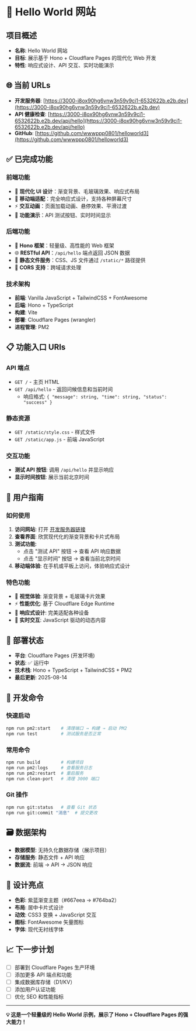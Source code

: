 # 🌟 Hello World 网站

## 项目概述
- **名称**: Hello World 网站
- **目标**: 展示基于 Hono + Cloudflare Pages 的现代化 Web 开发
- **特性**: 响应式设计、API 交互、实时功能演示

## 🌐 当前 URLs
- **开发服务器**: [https://3000-i8ox90hg6vnw3n59v9ci1-6532622b.e2b.dev](https://3000-i8ox90hg6vnw3n59v9ci1-6532622b.e2b.dev)
- **API 健康检查**: [https://3000-i8ox90hg6vnw3n59v9ci1-6532622b.e2b.dev/api/hello](https://3000-i8ox90hg6vnw3n59v9ci1-6532622b.e2b.dev/api/hello)
- **GitHub**: [https://github.com/wwwppp0801/helloworld3](https://github.com/wwwppp0801/helloworld3)

## ✅ 已完成功能

### 前端功能
- 🎨 **现代化 UI 设计**：渐变背景、毛玻璃效果、响应式布局
- 📱 **移动端适配**：完全响应式设计，支持各种屏幕尺寸
- ⚡ **交互动画**：页面加载动画、悬停效果、平滑过渡
- 🎯 **功能演示**：API 测试按钮、实时时间显示

### 后端功能
- 🚀 **Hono 框架**：轻量级、高性能的 Web 框架
- 🌐 **RESTful API**：`/api/hello` 端点返回 JSON 数据
- 📁 **静态文件服务**：CSS、JS 文件通过 `/static/*` 路径提供
- 🔧 **CORS 支持**：跨域请求处理

### 技术架构
- **前端**: Vanilla JavaScript + TailwindCSS + FontAwesome
- **后端**: Hono + TypeScript
- **构建**: Vite
- **部署**: Cloudflare Pages (wrangler)
- **进程管理**: PM2

## 📋 功能入口 URIs

### API 端点
- `GET /` - 主页 HTML
- `GET /api/hello` - 返回问候信息和当前时间
  - 响应格式: `{ "message": string, "time": string, "status": "success" }`

### 静态资源
- `GET /static/style.css` - 样式文件
- `GET /static/app.js` - 前端 JavaScript

### 交互功能
- **测试 API 按钮**: 调用 `/api/hello` 并显示响应
- **显示时间按钮**: 展示当前北京时间

## 🎯 用户指南

### 如何使用
1. **访问网站**: 打开 [开发服务器链接](https://3000-i8ox90hg6vnw3n59v9ci1-6532622b.e2b.dev)
2. **查看界面**: 欣赏现代化的渐变背景和卡片式布局
3. **测试功能**:
   - 点击 "测试 API" 按钮 → 查看 API 响应数据
   - 点击 "显示时间" 按钮 → 查看当前北京时间
4. **移动端体验**: 在手机或平板上访问，体验响应式设计

### 特色功能
- 🎨 **视觉体验**: 渐变背景 + 毛玻璃卡片效果
- ⚡ **性能优化**: 基于 Cloudflare Edge Runtime
- 📱 **响应式设计**: 完美适配各种设备
- 🔄 **实时交互**: JavaScript 驱动的动态内容

## 🚀 部署状态
- **平台**: Cloudflare Pages (开发环境)
- **状态**: ✅ 运行中
- **技术栈**: Hono + TypeScript + TailwindCSS + PM2
- **最后更新**: 2025-08-14

## 🔧 开发命令

### 快速启动
```bash
npm run pm2:start    # 清理端口 → 构建 → 启动 PM2
npm run test         # 测试服务是否正常
```

### 常用命令
```bash
npm run build        # 构建项目
npm run pm2:logs     # 查看服务日志
npm run pm2:restart  # 重启服务
npm run clean-port   # 清理 3000 端口
```

### Git 操作
```bash
npm run git:status   # 查看 Git 状态
npm run git:commit "消息"  # 提交更改
```

## 🗃️ 数据架构
- **数据模型**: 无持久化数据存储（展示项目）
- **存储服务**: 静态文件 + API 响应
- **数据流**: 前端 → API → JSON 响应

## 🎨 设计亮点
- **色彩**: 紫蓝渐变主题（#667eea → #764ba2）
- **布局**: 居中卡片式设计
- **动效**: CSS3 变换 + JavaScript 交互
- **图标**: FontAwesome 矢量图标
- **字体**: 现代无衬线字体

## 📈 下一步计划
- [ ] 部署到 Cloudflare Pages 生产环境
- [ ] 添加更多 API 端点和功能
- [ ] 集成数据库存储（D1/KV）
- [ ] 添加用户认证功能
- [ ] 优化 SEO 和性能指标

---

**💡 这是一个轻量级的 Hello World 示例，展示了 Hono + Cloudflare Pages 的强大能力！**